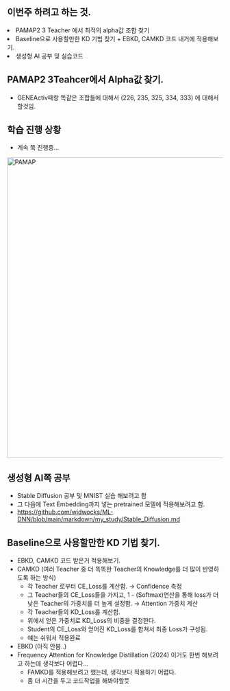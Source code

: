 ## 이번주 하려고 하는 것.
<li> PAMAP2 3 Teacher 에서 최적의 alpha값 조합 찾기 </li>
<li> Baseline으로 사용할만한 KD 기법 찾기 + EBKD, CAMKD 코드 내거에 적용해보기. </li>
<li> 생성형 AI 공부 및 실습코드 </li>

## PAMAP2 3Teahcer에서 Alpha값 찾기.
- GENEActiv때랑 똑같은 조합들에 대해서 (226, 235, 325, 334, 333) 에 대해서 할것임.

## 학습 진행 상황
- 계속 쭉 진행중...
<img src="https://github.com/wjdwocks/ML-DNN/raw/main/markdown/25년/25.5.30/PAMAP.png" alt="PAMAP" width="700">

## 생성형 AI쪽 공부
- Stable Diffusion 공부 및 MNIST 실습 해보려고 함
- 그 다음에 Text Embedding까지 넣는 pretrained 모델에 적용해보려고 함.
- https://github.com/wjdwocks/ML-DNN/blob/main/markdown/my_study/Stable_Diffusion.md


## Baseline으로 사용할만한 KD 기법 찾기.
- EBKD, CAMKD 코드 받은거 적용해보기.
- CAMKD (여러 Teacher 중 더 똑똑한 Teacher의 Knowledge를 더 많이 반영하도록 하는 방식)
    * 각 Teacher 로부터 CE_Loss를 계산함. → Confidence 측정
    * 그 Teacher들의 CE_Loss들을 가지고, 1 - (Softmax)연산을 통해 loss가 더 낮은 Teacher의 가중치를 더 높게 설정함. → Attention 가중치 계산
    * 각 Teacher들의 KD_Loss를 계산함. 
    * 위에서 얻은 가중치로 KD_Loss의 비중을 결정한다.
    * Student의 CE_Loss와 얻어진 KD_Loss를 합쳐서 최종 Loss가 구성됨.
    * 얘는 쉬워서 적용완료
- EBKD (아직 안봄..)
- Frequency Attention for Knowledge Distillation (2024) 이거도 한번 해보려고 하는데 생각보다 어렵다...
    * FAMKD를 적용해보려고 했는데, 생각보다 적용하기 어렵다.
    * 좀 더 시간을 두고 코드작업을 해봐야할듯